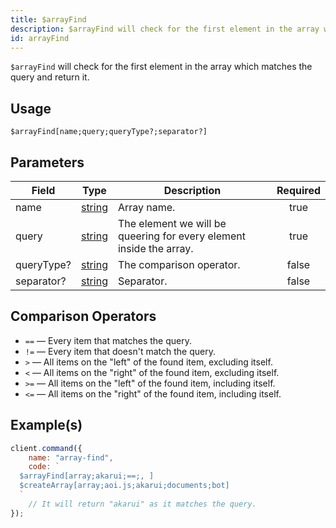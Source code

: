 ```yaml
---
title: $arrayFind
description: $arrayFind will check for the first element in the array which matches the query and return it.
id: arrayFind
---
```


`$arrayFind` will check for the first element in the array which matches the query and return it.

## Usage

```aoi
$arrayFind[name;query;queryType?;separator?]
```

## Parameters

| Field      | Type                                                                                              | Description                                                         | Required |
| ---------- | ------------------------------------------------------------------------------------------------- | ------------------------------------------------------------------- | :------: |
| name       | [string](https://developer.mozilla.org/en-US/docs/Web/JavaScript/Reference/Global_Objects/String) | Array name.                                                         |   true   |
| query      | [string](https://developer.mozilla.org/en-US/docs/Web/JavaScript/Reference/Global_Objects/String) | The element we will be queering for every element inside the array. |   true   |
| queryType? | [string](https://developer.mozilla.org/en-US/docs/Web/JavaScript/Reference/Global_Objects/String) | The comparison operator.                                            |  false   |
| separator? | [string](https://developer.mozilla.org/en-US/docs/Web/JavaScript/Reference/Global_Objects/String) | Separator.                                                          |  false   |

## Comparison Operators

-   `==` — Every item that matches the query.
-   `!=` — Every item that doesn't match the query.
-   `>` — All items on the "left" of the found item, excluding itself.
-   `<` — All items on the "right" of the found item, excluding itself.
-   `>=` — All items on the "left" of the found item, including itself.
-   `<=` — All items on the "right" of the found item, including itself.

## Example(s)

```javascript
client.command({
    name: "array-find",
    code: `
  $arrayFind[array;akarui;==;, ]
  $createArray[array;aoi.js;akarui;documents;bot]
  `
    // It will return "akarui" as it matches the query.
});
```
